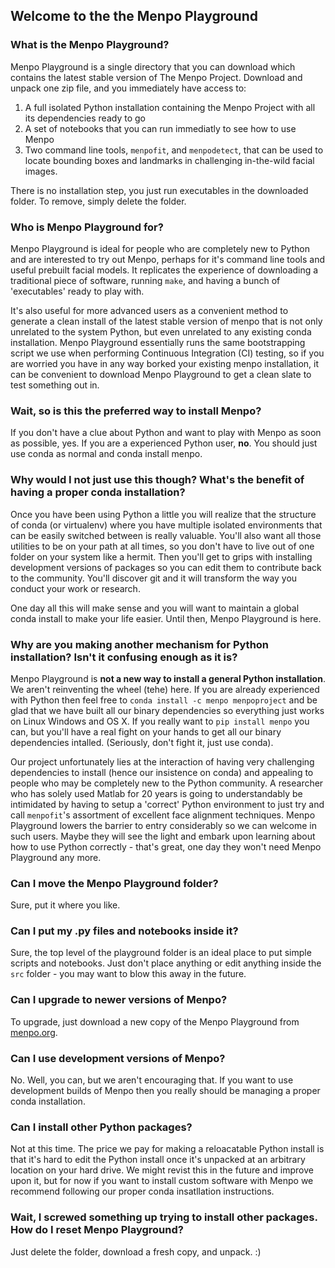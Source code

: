 Welcome to the the Menpo Playground
-----------------------------------

### What is the Menpo Playground?
Menpo Playground is a single directory that you can download which contains 
the latest stable version of The Menpo Project. Download and unpack one
zip file, and you immediately have access to:

1. A full isolated Python installation containing the Menpo Project with all its dependencies ready to go
2. A set of notebooks that you can run immediatly to see how to use Menpo
3. Two command line tools, `menpofit`, and `menpodetect`, that can be used to locate bounding boxes and landmarks in challenging in-the-wild facial images.

There is no installation step, you just run executables in the downloaded folder.
To remove, simply delete the folder.

### Who is Menpo Playground for?

Menpo Playground is ideal for people who are completely new to Python and are
interested to try out Menpo, perhaps for it's command line tools and
useful prebuilt facial models. It replicates the experience of downloading a 
traditional piece of software, running `make`, and having a bunch of 'executables' ready 
to play with.

It's also useful for more advanced users as a convenient method to generate a
clean install of the latest stable version of menpo that is not only unrelated
to the system Python, but even unrelated to any existing conda installation.
Menpo Playground essentially runs the same bootstrapping script we use when
performing Continuous Integration (CI) testing, so if you are worried you have
in any way borked your existing menpo installation, it can be convenient to
download Menpo Playground to get a clean slate to test something out in.

### Wait, so is this the preferred way to install Menpo?

If you don't have a clue about Python and want to play with Menpo as soon as
possible, yes. If you are a experienced Python user, **no**. You should just
use conda as normal and conda install menpo.

### Why would I not just use this though? What's the benefit of having a proper conda installation?

Once you have been using Python a little you will realize that the structure of
conda (or virtualenv) where you have multiple isolated environments that can be
easily switched between is really valuable. You'll also want all those utilities
to be on your path at all times, so you don't have to live out of one folder on
your system like a hermit. Then you'll get to grips with installing development
versions of packages so you can edit them to contribute back to the community.
You'll discover git and it will transform the way you conduct your work or
research.

One day all this will make sense and you will want to maintain a global conda
install to make your life easier. Until then, Menpo Playground is here.

### Why are you making another mechanism for Python installation? Isn't it confusing enough as it is?

Menpo Playground is **not a new way to install a general Python installation**. 
We aren't reinventing the wheel (tehe) here.
If you are already experienced with Python then feel free to `conda install
-c menpo menpoproject` and be glad that we have built all our binary dependencies so everything
just works on Linux Windows and OS X. If you really want to `pip install menpo`
you can, but you'll have a real fight on your hands to get all our binary
dependencies intalled. (Seriously, don't fight it, just use conda).

Our project unfortunately lies at the interaction of having very
challenging dependencies to install (hence our insistence on conda) and
appealing to people who may be completely new to the Python community.
A researcher who has solely used Matlab for 20 years is going to understandably
be intimidated by having to setup a 'correct' Python environment to just try and
call `menpofit`'s assortment of excellent face alignment techniques.
Menpo Playground lowers the barrier to entry considerably so we can welcome in such
users. Maybe they will see the light and embark upon learning about how to use
Python correctly - that's great, one day they won't need Menpo Playground any more.

### Can I move the Menpo Playground folder?

Sure, put it where you like.

### Can I put my .py files and notebooks inside it?

Sure, the top level of the playground folder is an ideal place to put simple scripts and notebooks. 
Just don't place anything or edit anything inside the `src` folder - you may want to blow this away
in the future.


### Can I upgrade to newer versions of Menpo?

To upgrade, just download a new copy of the Menpo Playground from [menpo.org](http://www.menpo.org).


### Can I use development versions of Menpo?

No. Well, you can, but we aren't encouraging that. If you want to use
development builds of Menpo then you really should be managing a proper conda
installation.

### Can I install other Python packages?

Not at this time. The price we pay for making a reloacatable Python install is that
it's hard to edit the Python install once it's unpacked at an arbitrary location on
your hard drive. We might revist this in the future and improve upon it, but for now
if you want to install custom software with Menpo we recommend following our proper
conda insatllation instructions.

### Wait, I screwed something up trying to install other packages. How do I reset Menpo Playground?

Just delete the folder, download a fresh copy, and unpack. :)
